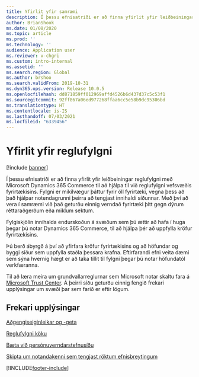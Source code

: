```yaml
---
title: Yfirlit yfir samræmi
description: Í þessu efnisatriði er að finna yfirlit yfir leiðbeiningar reglufylgni með Microsoft Dynamics 365 Commerce til að hjálpa til við reglufylgni vefsvæðis fyrirtækisins.
author: BrianShook
ms.date: 01/08/2020
ms.topic: article
ms.prod: ''
ms.technology: ''
audience: Application user
ms.reviewer: v-chgri
ms.custom: intro-internal
ms.assetid: ''
ms.search.region: Global
ms.author: brshoo
ms.search.validFrom: 2019-10-31
ms.dyn365.ops.version: Release 10.0.5
ms.openlocfilehash: dd871859ff012969affd4526b6d437d37c5c53f1
ms.sourcegitcommit: 92ff867a06ed977268ffaa6cc5e58b9dc95306bd
ms.translationtype: HT
ms.contentlocale: is-IS
ms.lasthandoff: 07/03/2021
ms.locfileid: "6339456"
---
```

# <a name="compliance-overview"></a>Yfirlit yfir reglufylgni


[!include [banner](includes/banner.md)]

Í þessu efnisatriði er að finna yfirlit yfir leiðbeiningar reglufylgni með Microsoft Dynamics 365 Commerce til að hjálpa til við reglufylgni vefsvæðis fyrirtækisins. Fylgni er mikilvægur þáttur fyrir öll fyrirtæki, vegna þess að það hjálpar notendagrunni þeirra að tengjast innihaldi síðunnar. Með því að vera í samræmi við það geturðu einnig verndað fyrirtæki þitt gegn dýrum réttaraðgerðum eða miklum sektum.

Fylgiskjölin innihalda endurskoðun á svæðum sem þú ættir að hafa í huga þegar þú notar Dynamics 365 Commerce, til að hjálpa þér að uppfylla kröfur fyrirtækisins.

Þú berð ábyrgð á því að yfirfara kröfur fyrirtækisins og að höfundar og byggi síður sem uppfylla staðla þessara krafna. Eftirfarandi efni veita dæmi sem sýna hvernig hægt er að taka tillit til fylgni þegar þú notar höfundatól verkfæranna.

Til að læra meira um grundvallarreglurnar sem Microsoft notar skaltu fara á [Microsoft Trust Center](https://www.microsoft.com/trust-center). Á þeirri síðu geturðu einnig fengið frekari upplýsingar um svæði þar sem farið er eftir lögum.

## <a name="additional-resources"></a>Frekari upplýsingar

[Aðgengiseiginleikar og -geta](accessibility.md)

[Reglufylgni köku](cookie-compliance.md)

[Bæta við persónuverndarstefnusíðu](add-privacy-page.md)

[Skipta um notandakenni sem tengjast röktum efnisbreytingum](replace-IDs-tracked-changes.md)


[!INCLUDE[footer-include](../includes/footer-banner.md)]